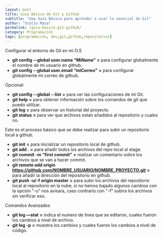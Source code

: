 ```yaml
---
layout: post
title: Guia Básica de Git y Github
subtitle: "Una Guía Básica para aprender a usar lo esencial de Git"
author: "Stalin Maza"
permalink: /guia-basica-git-github/
category: Programación
tags: [programación, dev,git,github,repositorios]
---
```

Configurar el entorno de Git en mi O.S

- **git config --global user.name “MiName”** **=** para configurar globalmente el nombre de mi usuario en github.
- **git config --global user.email “miCorreo"** **=** para configurar globalmente mi correo de github.

<!-- more -->

Opcional:

- **git config --global --list** **=** para ver las configuraciones de mi Git.
- **git help** **=** para obtener información sobre los comandos de git que puedo utilizar.
- **git log** **=** para observar un historial del proyecto.
- **git status** **=** para ver que archivos estan añadidos al repositorio y cuales no.

Este es el proceso básico que se debe realizar para subir un repositorio local a github.

- **git init** **=** para inicializar un repositorio local de github.
- **git add .** **=** para añadir todos los archivos del repo local al stage.
- **git commit -m "first commit"** **=** realizar un comentario sobre los archivos que se van a hacer commit.
- **git remote add origin https://github.com/NOMBRE_USUARIO/NOMBRE_PROYECTO.git** **=** para añadir la dirección
del repositorio en github.
- **git push -u/-f origin master** **=** para subir los archivos del repositorio local al repositorio en la nube, si
no hemos bajado algunos cambios con la opción "-u" nos avisara, caso contrario con "-f" subira los archivos sin verificar
eso.

Comandos Avanzados

- **git log —stat** **=** indica el numero de linea que se editaron, cuales fueron los cambios a nivel de archivo.
- **git log -p** **=** muestra los cambios y cuales fueron los cambios a nivel de código.

